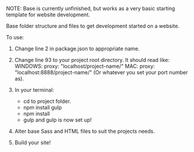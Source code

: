 NOTE: Base is currently unfinished, but works as a very basic starting template for website development.

Base folder structure and files to get development started on a website.

To use:
1.  Change line 2 in package.json to appropriate name.

2.  Change line 93 to your project root directory. It should read like:
      WINDOWS: proxy: "localhost/project-name/"
      MAC: proxy: "localhost:8888/project-name/" (Or whatever you set your port number as).

3.  In your terminal:
    - cd to project folder.
    - npm install gulp
    - npm install
    - gulp
    and gulp is now set up!

4. Alter base Sass and HTML files to suit the projects needs.
5. Build your site!
